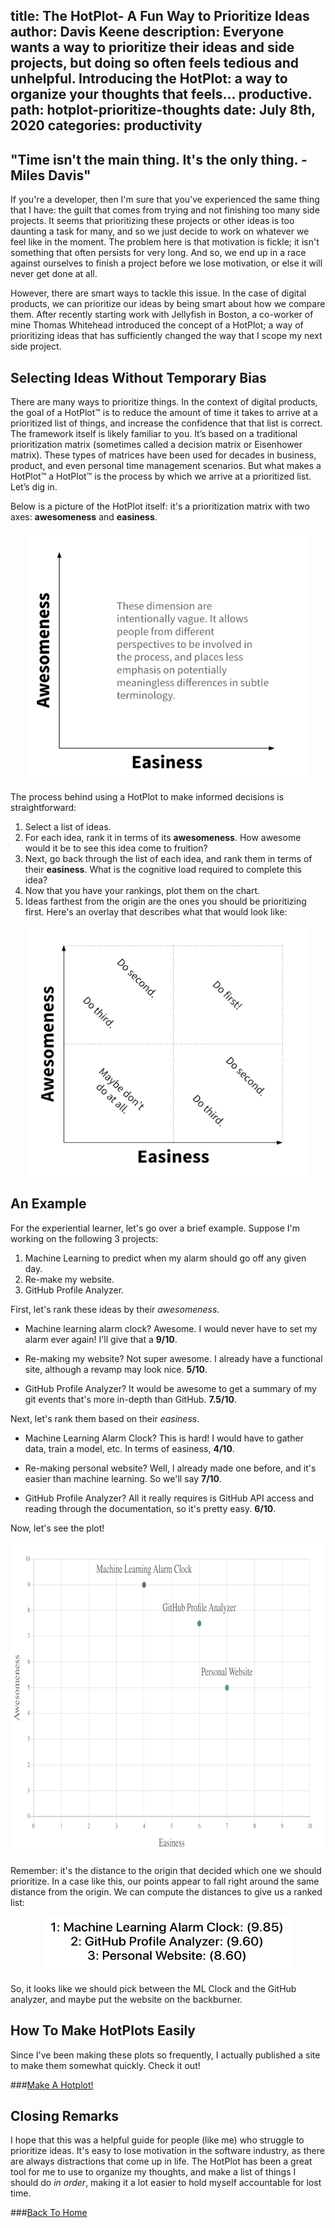 title: The HotPlot- A Fun Way to Prioritize Ideas
author: Davis Keene
description: Everyone wants a way to prioritize their ideas and side projects, but doing so often feels tedious and unhelpful. Introducing the HotPlot: a way to organize your thoughts that feels... productive.
path: hotplot-prioritize-thoughts
date: July 8th, 2020
categories: productivity
---
## "Time isn't the main thing. It's the only thing. - Miles Davis"
If you're a developer, then I'm sure that you've experienced the same thing that I have: the guilt that comes from trying and not finishing
too many side projects. It seems that prioritizing these projects or other ideas is too daunting a task for many, and so we just decide to 
work on whatever we feel like in the moment. The problem here is that motivation is fickle; it isn't something that often persists for very long.
And so, we end up in a race against ourselves to finish a project before we lose motivation, or else it will never get done at all.

However, there are smart ways to tackle this issue. In the case of digital products, we can prioritize our ideas by being smart about how we compare them.
After recently starting work with Jellyfish in Boston, a co-worker of mine Thomas Whitehead introduced the concept of a HotPlot; a way of prioritizing ideas
that has sufficiently changed the way that I scope my next side project.

## Selecting Ideas Without Temporary Bias
There are many ways to prioritize things. In the context of digital products, the goal of a HotPlot™ is to reduce the amount of time it takes to arrive at a prioritized list of things, and increase the confidence that that list is correct. 
The framework itself is likely familiar to you. It’s based on a traditional prioritization matrix (sometimes called a decision matrix or Eisenhower matrix). These types of matrices have been used for decades in business, product, and even personal time management scenarios. But what makes a HotPlot™ a HotPlot™ is the process by which we arrive at a prioritized list. 
Let’s dig in. 

Below is a picture of the HotPlot itself: it's a prioritization matrix with two axes: **awesomeness** and **easiness**.

<center>
<img src="../assets/images/hotplot/hotplot-ranking.png" width="450" height="400" />
</center>

The process behind using a HotPlot to make informed decisions is straightforward:

1. Select a list of ideas.
2. For each idea, rank it in terms of its **awesomeness**. How awesome would it be to see this idea come to fruition?
3. Next, go back through the list of each idea, and rank them in terms of their **easiness**. What is the cognitive load required to complete this idea?
4. Now that you have your rankings, plot them on the chart.
5. Ideas farthest from the origin are the ones you should be prioritizing first. Here's an overlay that describes what that would look like:

<center>
<img src="../assets/images/hotplot/hotplot-scales.png" width="450" height="400" />
</center>

## An Example
For the experiential learner, let's go over a brief example. Suppose I'm working on the following 3 projects:
1. Machine Learning to predict when my alarm should go off any given day.
2. Re-make my website.
3. GitHub Profile Analyzer.

First, let's rank these ideas by their *awesomeness*.

- Machine learning alarm clock? Awesome. I would never have to set my alarm ever again! I'll give that a **9/10**.

- Re-making my website? Not super awesome. I already have a functional site, although a revamp may look nice. **5/10**.

- GitHub Profile Analyzer? It would be awesome to get a summary of my git events that's more in-depth than GitHub. **7.5/10**.

Next, let's rank them based on their *easiness*.

- Machine Learning Alarm Clock? This is hard! I would have to gather data, train a model, etc. In terms of easiness, **4/10**.

- Re-making personal website? Well, I already made one before, and it's easier than machine learning. So we'll say **7/10**.

- GitHub Profile Analyzer? All it really requires is GitHub API access and reading through the documentation, so it's pretty easy. **6/10**.

Now, let's see the plot!

<center>
<img src="../assets/images/hotplot/hotplot-example.png" width="800" height="500" />
</center>

Remember: it's the distance to the origin that decided which one we should prioritize. In a case like this,
our points appear to fall right around the same distance from the origin. We can compute the distances to give us a
ranked list:

<center>
<img src="../assets/images/hotplot/hotplot-example-2.png" width="400" height="90" />
</center>

So, it looks like we should pick between the ML Clock and the GitHub analyzer, and maybe put the website on the backburner.

## How To Make HotPlots Easily
Since I've been making these plots so frequently, I actually published a site to make them somewhat quickly. Check it out!

###[Make A Hotplot!](https://hotplotit.vercel.app)

## Closing Remarks
I hope that this was a helpful guide for people (like me) who struggle to prioritize ideas. It's easy to lose motivation in the software industry, as there are always distractions
that come up in life. The HotPlot has been a great tool for me to use to organize my thoughts, and make a list of things I should do *in order*, making it a lot
easier to hold myself accountable for lost time.

###[Back To Home](../)